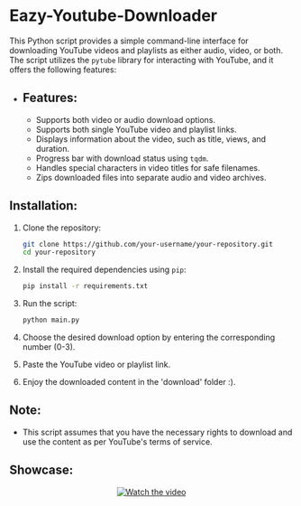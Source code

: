 # Eazy-Youtube-Downloader

This Python script provides a simple command-line interface for downloading YouTube videos and playlists as either audio, video, or both. The script utilizes the `pytube` library for interacting with YouTube, and it offers the following features:

- ## Features:
  - Supports both video or audio download options.
  - Supports both single YouTube video and playlist links.
  - Displays information about the video, such as title, views, and duration.
  - Progress bar with download status using `tqdm`.
  - Handles special characters in video titles for safe filenames.
  - Zips downloaded files into separate audio and video archives.

## Installation:
1. Clone the repository:
   ```bash
   git clone https://github.com/your-username/your-repository.git
   cd your-repository
   ```

2. Install the required dependencies using `pip`:
   ```bash
   pip install -r requirements.txt
   ```

3. Run the script:
   ```bash
   python main.py
   ```

4. Choose the desired download option by entering the corresponding number (0-3).
5. Paste the YouTube video or playlist link.
6. Enjoy the downloaded content in the 'download' folder :).

## Note:
- This script assumes that you have the necessary rights to download and use the content as per YouTube's terms of service.

## Showcase:
<p align="center">
  <a href="https://youtu.be/" target="_blank">
    <img src="https://github.com/DavldMA/Eazy-Youtube-Downloader/blob/c2c7348c5e7381d288c4fa88b87bb66ae62295c2/images/img.jpg" alt="Watch the video">
  </a>
</p>
